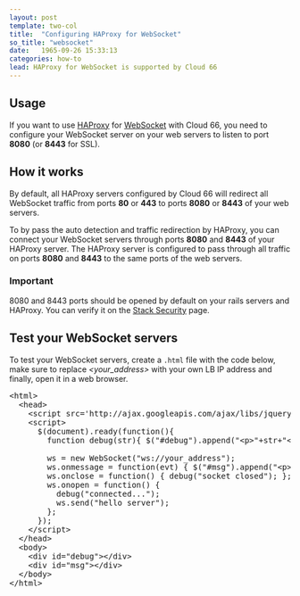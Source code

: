 ```yaml
---
layout: post
template: two-col
title:  "Configuring HAProxy for WebSocket"
so_title: "websocket"
date:   1965-09-26 15:33:13
categories: how-to
lead: HAProxy for WebSocket is supported by Cloud 66
---
```



## Usage

If you want to use [HAProxy](http://haproxy.1wt.eu/) for [WebSocket](http://en.wikipedia.org/wiki/WebSocket) with Cloud 66, you need to configure your WebSocket server on your web servers to listen to port **8080** (or **8443** for SSL).

## How it works

By default, all HAProxy servers configured by Cloud 66 will redirect all WebSocket traffic from ports **80** or **443** to ports **8080** or **8443** of your web servers.

To by pass the auto detection and traffic redirection by HAProxy, you can connect your WebSocket servers through ports **8080** and **8443** of your HAProxy server. The HAProxy server is configured to pass through all traffic on ports **8080** and **8443** to the same ports of the web servers.

<div class="notice">
      <h3>Important</h3>
        <p> 8080 and 8443 ports should be opened by default on your rails servers and HAProxy. You can verify it on the <a href="/stack-features/stack-security.html">Stack Security</a> page.</p>
</div>


## Test your WebSocket servers

To test your WebSocket servers, create a <code>.html</code> file with the code below, make sure to replace *&lt;your&#95;address&gt;* with your own LB IP address and finally, open it in a web browser.

<pre class='prettyprint lang-html'>
&lt;html&gt;
  &lt;head&gt;
    &lt;script src=&#39;http://ajax.googleapis.com/ajax/libs/jquery/1.3.2/jquery.min.js&#39;&gt;&lt;/script&gt;
    &lt;script&gt;
      $(document).ready(function(){
        function debug(str){ $(&quot;#debug&quot;).append(&quot;&lt;p&gt;&quot;+str+&quot;&lt;/p&gt;&quot;); };

        ws = new WebSocket(&quot;ws://your&#95;address&quot;);
        ws.onmessage = function(evt) { $(&quot;#msg&quot;).append(&quot;&lt;p&gt;&quot;+evt.data+&quot;&lt;/p&gt;&quot;); };
        ws.onclose = function() { debug(&quot;socket closed&quot;); };
        ws.onopen = function() {
          debug(&quot;connected...&quot;);
          ws.send(&quot;hello server&quot;);
        };
      });
    &lt;/script&gt;
  &lt;/head&gt;
  &lt;body&gt;
    &lt;div id=&quot;debug&quot;&gt;&lt;/div&gt;
    &lt;div id=&quot;msg&quot;&gt;&lt;/div&gt;
  &lt;/body&gt;
&lt;/html&gt;
</pre>